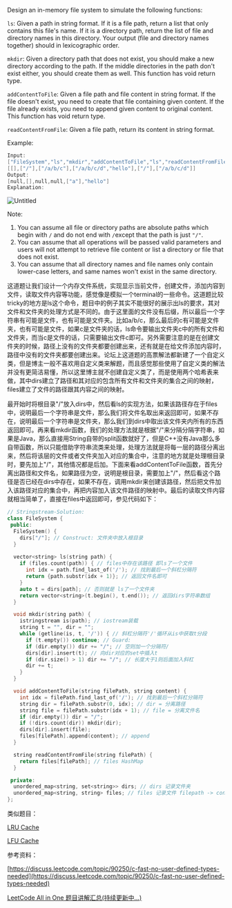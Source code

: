 Design an in-memory file system to simulate the following functions:

`ls`: Given a path in string format. If it is a file path, return a list that only contains this file's name. If it is a directory path, return the list of file and directory names in this directory. Your output (file and directory names together) should in lexicographic order.

`mkdir`: Given a directory path that does not exist, you should make a new directory according to the path. If the middle directories in the path don't exist either, you should create them as well. This function has void return type.

`addContentToFile`: Given a file path and file content in string format. If the file doesn't exist, you need to create that file containing given content. If the file already exists, you need to append given content to original content. This function has void return type.

`readContentFromFile`: Given a file path, return its content in string format.

Example:

```cpp
Input:
["FileSystem","ls","mkdir","addContentToFile","ls","readContentFromFile"]
[[],["/"],["/a/b/c"],["/a/b/c/d","hello"],["/"],["/a/b/c/d"]]
Output:
[null,[],null,null,["a"],"hello"]
Explanation:
```

![Untitled](https://prod-files-secure.s3.us-west-2.amazonaws.com/bfd53194-dc1b-48fe-b468-4b8f0627c3d5/9b65c2fa-a1b7-4bc4-9069-174147ce9250/Untitled.png)

Note:

1. You can assume all file or directory paths are absolute paths which begin with `/` and do not end with `/`except that the path is just `"/"`.
1. You can assume that all operations will be passed valid parameters and users will not attempt to retrieve file content or list a directory or file that does not exist.
1. You can assume that all directory names and file names only contain lower-case letters, and same names won't exist in the same directory.

这道题让我们设计一个内存文件系统，实现显示当前文件，创建文件，添加内容到文件，读取文件内容等功能，感觉像是模拟一个terminal的一些命令。这道题比较tricky的地方是ls这个命令，题目中的例子其实不能很好的展示出ls的要求，其对文件和文件夹的处理方式是不同的。由于这里面的文件没有后缀，所以最后一个字符串有可能是文件，也有可能是文件夹。比如a/b/c，那么最后的c有可能是文件夹，也有可能是文件，如果c是文件夹的话，ls命令要输出文件夹c中的所有文件和文件夹，而当c是文件的话，只需要输出文件c即可。另外需要注意的是在创建文件夹的时候，路径上没有的文件夹都要创建出来，还有就是在给文件添加内容时，路径中没有的文件夹都要创建出来。论坛上这道题的高票解法都新建了一个自定义类，但是博主一般不喜欢用自定义类来解题，而且感觉那些使用了自定义类的解法并没有更简洁易懂，所以这里博主就不创建自定义类了，而是使用两个哈希表来做，其中dirs建立了路径和其对应的包含所有文件和文件夹的集合之间的映射，files建立了文件的路径跟其内容之间的映射。

最开始时将根目录"/"放入dirs中，然后看ls的实现方法，如果该路径存在于files中，说明最后一个字符串是文件，那么我们将文件名取出来返回即可，如果不存在，说明最后一个字符串是文件夹，那么我们到dirs中取出该文件夹内所有的东西返回即可。再来看mkdir函数，我们的处理方法就是根据"/"来分隔分隔字符串，如果是Java，那么直接用String自带的split函数就好了，但是C++没有Java那么多自带函数，所以只能借助字符串流类来处理，处理方法就是将每一层的路径分离出来，然后将该层的文件或者文件夹加入对应的集合中，注意的地方就是处理根目录时，要先加上"/"，其他情况都是后加。下面来看addContentToFile函数，首先分离出路径和文件名，如果路径为空，说明是根目录，需要加上"/"，然后看这个路径是否已经在dirs中存在，如果不存在，调用mkdir来创建该路径，然后把文件加入该路径对应的集合中，再把内容加入该文件路径的映射中。最后的读取文件内容就相当简单了，直接在files中返回即可，参见代码如下：

```cpp
// Stringstream-Solution:
class FileSystem {
 public:
  FileSystem() {
    dirs["/"]; // Construct: 文件夹中放入根目录
  }
  
  vector<string> ls(string path) {
    if (files.count(path)) { // files中存在该路径 即ls了一个文件
      int idx = path.find_last_of('/'); // 找到最后一个斜杠分隔符
      return {path.substr(idx + 1)}; // 返回文件名即可
    }
    auto t = dirs[path]; // 否则就是 ls了一个文件夹
    return vector<string>(t.begin(), t.end()); // 返回dirs字符串数组
  }

  void mkdir(string path) {
    istringstream is(path); // iostream装载
    string t = "", dir = "";
    while (getline(is, t, '/')) { // 斜杠分隔符'/'循环从is中获取t分段
      if (t.empty()) continue; // Guard:
      if (dir.empty()) dir += "/"; // 空则加一个分隔符/
      dirs[dir].insert(t); // 向dir对应的set中插入t
      if (dir.size() > 1) dir += "/"; // 长度大于1则后面加入斜杠
      dir += t;
    }
  }

  void addContentToFile(string filePath, string content) {
    int idx = filePath.find_last_of('/'); // 找到最后一个斜杠分隔符
    string dir = filePath.substr(0, idx); // dir = 分离路径
    string file = filePath.substr(idx + 1); // file = 分离文件名
    if (dir.empty()) dir = "/";
    if (!dirs.count(dir)) mkdir(dir);
    dirs[dir].insert(file);
    files[filePath].append(content); // append
  }

  string readContentFromFile(string filePath) {
    return files[filePath]; // files HashMap
  }

 private:
  unordered_map<string, set<string>> dirs; // dirs 记录文件夹
  unordered_map<string, string> files; // files 记录文件 filepath -> content
};
```

类似题目：

[LRU Cache](http://www.cnblogs.com/grandyang/p/4587511.html)

[LFU Cache](http://www.cnblogs.com/grandyang/p/6258459.html)

参考资料：

[https://discuss.leetcode.com/topic/90250/c-fast-no-user-defined-types-needed](https://discuss.leetcode.com/topic/90250/c-fast-no-user-defined-types-needed)

[LeetCode All in One 题目讲解汇总(持续更新中...)](http://www.cnblogs.com/grandyang/p/4606334.html)
